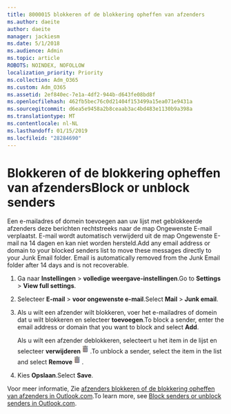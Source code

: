```yaml
---
title: 8000015 blokkeren of de blokkering opheffen van afzenders
ms.author: daeite
author: daeite
manager: jackiesm
ms.date: 5/1/2018
ms.audience: Admin
ms.topic: article
ROBOTS: NOINDEX, NOFOLLOW
localization_priority: Priority
ms.collection: Adm_O365
ms.custom: Adm_O365
ms.assetid: 2ef840ec-7e1a-4df2-944b-d643fe08bd8f
ms.openlocfilehash: 462fb5bec76c0d21404f153499a15ea071e9431a
ms.sourcegitcommit: d6ea5e9458a2b8ceaab3ac4bd483e1130b9a398a
ms.translationtype: MT
ms.contentlocale: nl-NL
ms.lasthandoff: 01/15/2019
ms.locfileid: "28284690"
---
```

# <a name="block-or-unblock-senders"></a><span data-ttu-id="f4e37-102">Blokkeren of de blokkering opheffen van afzenders</span><span class="sxs-lookup"><span data-stu-id="f4e37-102">Block or unblock senders</span></span>

<span data-ttu-id="f4e37-p101">Een e-mailadres of domein toevoegen aan uw lijst met geblokkeerde afzenders deze berichten rechtstreeks naar de map Ongewenste E-mail verplaatst. E-mail wordt automatisch verwijderd uit de map Ongewenste E-mail na 14 dagen en kan niet worden hersteld.</span><span class="sxs-lookup"><span data-stu-id="f4e37-p101">Add any email address or domain to your blocked senders list to move these messages directly to your Junk Email folder. Email is automatically removed from the Junk Email folder after 14 days and is not recoverable.</span></span>
  
1. <span data-ttu-id="f4e37-105">Ga naar **Instellingen** \> **volledige weergave-instellingen**.</span><span class="sxs-lookup"><span data-stu-id="f4e37-105">Go to **Settings** \> **View full settings**.</span></span> 
    
2. <span data-ttu-id="f4e37-106">Selecteer **E-mail** \> **voor ongewenste e-mail**.</span><span class="sxs-lookup"><span data-stu-id="f4e37-106">Select **Mail** \> **Junk email**.</span></span> 
    
3. <span data-ttu-id="f4e37-107">Als u wilt een afzender wilt blokkeren, voer het e-mailadres of domein dat u wilt blokkeren en selecteer **toevoegen**.</span><span class="sxs-lookup"><span data-stu-id="f4e37-107">To block a sender, enter the email address or domain that you want to block and select **Add**.</span></span> 
    
    <span data-ttu-id="f4e37-108">Als u wilt een afzender deblokkeren, selecteert u het item in de lijst en selecteer **verwijderen**![verwijderen](media/deb47846-8483-4f9d-813a-fc8fe288b583.png).</span><span class="sxs-lookup"><span data-stu-id="f4e37-108">To unblock a sender, select the item in the list and select **Remove**![Delete](media/deb47846-8483-4f9d-813a-fc8fe288b583.png).</span></span>
    
4. <span data-ttu-id="f4e37-109">Kies **Opslaan**.</span><span class="sxs-lookup"><span data-stu-id="f4e37-109">Select **Save**.</span></span> 
    
<span data-ttu-id="f4e37-110">Voor meer informatie, Zie [afzenders blokkeren of de blokkering opheffen van afzenders in Outlook.com](https://go.microsoft.com/fwlink/p/?linkid=873133).</span><span class="sxs-lookup"><span data-stu-id="f4e37-110">To learn more, see [Block senders or unblock senders in Outlook.com](https://go.microsoft.com/fwlink/p/?linkid=873133).</span></span>
  

